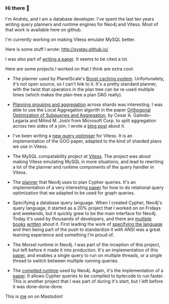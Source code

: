 ### Hi there 👋

I'm Andrés, and I am a database developer. I've spent the last ten years writing query planners and runtime engines for Neo4j and Vitess. Most of that work is available here on github.

I'm currently working on making Vitess emulate MySQL better.

Here is some stuff I wrote:
http://systay.github.io/

I was also part of [writing a paper](https://scholar.google.com/citations?user=ZA9AZq4AAAAJ&hl=en&citsig=AMD79opH4qlRfuM1_GJiZiiZ4PJ1BKviWQ). It seems to be cited a lot. 

Here are some projects I worked on that I think are extra cool:
   * The planner used by PlanetScale's [Boost caching system](https://planetscale.com/features/boost). Unfortunately, it's not open source, so I can't link to it. It's a pretty standard planner, with the twist that operators in the plan tree can be re-used multiple times (which makes the plan-tree a plan DAG really).

   * [Planning grouping and aggregation](https://github.com/vitessio/vitess/pull/9643) across shards was interesting. I was able to use the Local Aggregation algorith in the paper [Orthogonal Optimization of Subqueries and Aggregation](https://citeseerx.ist.psu.edu/viewdoc/download?doi=10.1.1.563.8492&rep=rep1&type=pdf), by Cesar A. Galindo-Legaria and Milind M. Joshi from Microsoft Corp. to split aggregation across two sides of a join. I wrote a [blog post](https://planetscale.com/blog/grouping-and-aggregations-on-vitess) about it. 

   * I've been writing a [new query optimiser](https://github.com/vitessio/vitess/issues/7280) for Vitess. It is an implementation of the GOO paper, adapted to the kind of sharded plans we use in Vitess.
   
   * The MySQL compatability project at [Vitess](https://github.com/vitessio/vitess/). The project was about making Vitess emulating MySQL in more situations, and lead to rewriting a lot of the planner and runtime components of the query handler in Vitess.

   * The [planner](https://github.com/neo4j/neo4j/tree/4.2/community/cypher/cypher-planner/src/main/scala/org/neo4j/cypher/internal/compiler/planner/logical) that Neo4j uses to plan Cypher queries. It's an implementation of a very interesting [paper](https://citeseerx.ist.psu.edu/viewdoc/download?doi=10.1.1.43.4235&rep=rep1&type=pdf) for how to do relational query optimization that we adapted to be used for graph queries.
   
   * Specifying a database query language. When I created Cypher, Neo4j's query language, it started as a 20% project that I worked on on Fridays and weekends, but it quickly grew to be the main interface for Neo4j. Today it's used by thousands of developers, and there are [multiple](https://www.amazon.com/dp/B089DSXN3Q) [books](https://www.amazon.com/dp/B00KCHOXZE) [written](https://www.amazon.com/dp/B083ND9B27) about it. First leading the work of [specifying the language](https://github.com/opencypher/openCypher) and then being part of the push to standardize it with ANSI was a great learning experience and something I'm proud of.
   
   * The Morsel runtime in Neo4j. I was part of the inception of this project, but left before it made it into production. It's an implementation of this [paper](http://cs.brown.edu/~kayhan/papers/morsel_cp.pdf), and enables a single query to run on multiple threads, or a single thread to switch between multiple running queries.

   * The [compiled runtime](https://github.com/neo4j/neo4j/tree/3.2/enterprise/cypher/cypher-compiled-runtime-3.2/src/main/scala/org/neo4j/cypher/internal/compiled_runtime/v3_2) used by Neo4j. Again, it's the implementation of a [paper](https://w6113.github.io/files/papers/p539-neumann.pdf). It allows Cypher queries to be compiled to bytecode to run faster. This is another project that I was part of during it's start, but I left before it was done-done-done.

This is <a rel="me" href="https://fosstodon.org/@systay">me</a> on on Mastodon!
